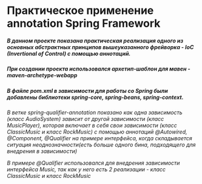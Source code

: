 # Практическое применение annotation Spring Framework

##### В данном проекте показана практическая реализация одного из основных абстрактных принципов вышеуказанного фрейворка - IoC (Invertional of Control) с помощью аннотаций.

##### При создании проекта использовался архетип-шаблон для мавен - maven-archetype-webapp

##### В файле pom.xml в зависимости для работы со Spring были добавлены библиотеки spring-core, spring-beans, spring-context.

*В ветке spring-qualifier-annotation показано как одна зависимость (класс AudioSystem) зависит от другой зависимости (класс
MusicPlayer), которая включает в себя свои зависимости (класс ClassicMusic и класс RockMusic) с помощью аннотаций
@Autowired, @Component, @Qualifier на примере интерфейса, когда складывается ситуация неоднозначности(есть больше одного бина, подходящего для внедрения в зависимости)*

*В примере @Qualifier использовался для внедрения зависимости интерфейса Music, так как у него есть 2 реализации - класс ClassicMusic и класс RockMusic*